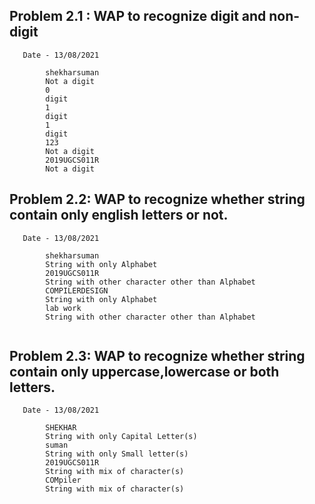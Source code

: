 

##  Problem 2.1 : WAP to recognize digit and non-digit</br>
       Date - 13/08/2021
       

```
        shekharsuman
        Not a digit
        0
        digit
        1
        digit
        1
        digit
        123
        Not a digit
        2019UGCS011R
        Not a digit

```

## Problem 2.2: WAP to recognize whether string contain only english letters or not.</br>
       Date - 13/08/2021 

```
        shekharsuman
        String with only Alphabet
        2019UGCS011R
        String with other character other than Alphabet
        COMPILERDESIGN
        String with only Alphabet
        lab work
        String with other character other than Alphabet
        
```

## Problem 2.3: WAP to recognize whether string contain only uppercase,lowercase or both letters.</br>
       Date - 13/08/2021 

```
        SHEKHAR     
        String with only Capital Letter(s)
        suman
        String with only Small letter(s)
        2019UGCS011R
        String with mix of character(s)
        COMpiler
        String with mix of character(s)
```